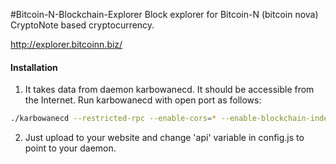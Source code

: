 #Bitcoin-N-Blockchain-Explorer
Block explorer for Bitcoin-N (bitcoin nova) CryptoNote based cryptocurrency.

http://explorer.bitcoinn.biz/

#### Installation

1) It takes data from daemon karbowanecd. It should be accessible from the Internet. Run karbowanecd with open port as follows:
```bash
./karbowanecd --restricted-rpc --enable-cors=* --enable-blockchain-indexes --rpc-bind-ip=0.0.0.0 --rpc-bind-port=32348
```
2) Just upload to your website and change 'api' variable in config.js to point to your daemon.
